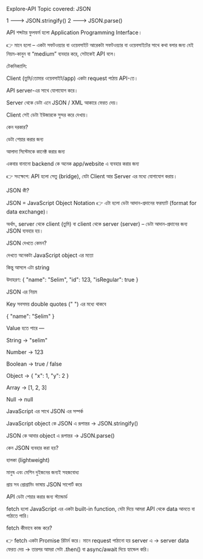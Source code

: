 
Explore-API
Topic covered: JSON

1 ---> JSON.stringify()
2 ---> JSON.parse()


API শব্দটার ফুলফর্ম হলো Application Programming Interface।

👉 মানে হলো – একটা সফটওয়্যার বা ওয়েবসাইট আরেকটা সফটওয়্যার বা ওয়েবসাইটের সাথে কথা বলার জন্য যেই নিয়ম-কানুন বা “medium” ব্যবহার করে, সেটাকেই API বলে।

টেকনিক্যালি:

Client (তুমি/তোমার ওয়েবসাইট/app) একটা request পাঠায় API-তে।

API server-এর সাথে যোগাযোগ করে।

Server থেকে ডেটা এনে JSON / XML আকারে ফেরত দেয়।

Client সেই ডেটা ইউজারকে সুন্দর করে দেখায়।

কেন দরকার?

ডেটা শেয়ার করার জন্য

আলাদা সিস্টেমকে কানেক্ট করার জন্য

একবার বানানো backend কে অনেক app/website এ ব্যবহার করার জন্য

👉 সংক্ষেপে:
API হলো সেতু (bridge), যেটা Client আর Server এর মধ্যে যোগাযোগ করায়।

<!----- ----------------------------------- -->

JSON কী?

JSON = JavaScript Object Notation
👉 এটা হলো ডেটা আদান-প্রদানের ফরম্যাট (format for data exchange)।

অর্থাৎ, server থেকে client (তুমি) বা client থেকে server (server) – ডেটা আদান-প্রদানের জন্য JSON ব্যবহার হয়।

JSON দেখতে কেমন?

দেখতে অনেকটা JavaScript object এর মতো

কিন্তু আসলে এটা string

উদাহরণ:
{
  "name": "Selim",
  "id": 123,
  "isRegular": true
}

JSON এর নিয়ম

Key সবসময় double quotes (" ") এর মধ্যে থাকবে

{ "name": "Selim" }


Value হতে পারে —

String → "selim"

Number → 123

Boolean → true / false

Object → { "x": 1, "y": 2 }

Array → [1, 2, 3]

Null → null


JavaScript এর সাথে JSON এর সম্পর্ক

JavaScript object কে JSON এ রূপান্তর → JSON.stringify()

JSON কে আবার object এ রূপান্তর → JSON.parse()

কেন JSON ব্যবহার করা হয়?

হালকা (lightweight)

মানুষ এবং মেশিন দুইজনের জন্যই সহজবোধ্য

প্রায় সব প্রোগ্রামিং ভাষায় JSON সাপোর্ট করে

API ডেটা শেয়ার করার জন্য স্ট্যান্ডার্ড

<!-- ------------------------------- -->

fetch হলো JavaScript এর একটা built-in function, যেটা দিয়ে আমরা API থেকে data আনতে বা পাঠাতে পারি।

fetch কীভাবে কাজ করে?

👉 fetch একটা Promise রিটার্ন করে।
মানে request পাঠানো হয় server এ → server data ফেরত দেয় → তারপর আমরা সেটা .then() বা async/await দিয়ে হ্যান্ডেল করি।